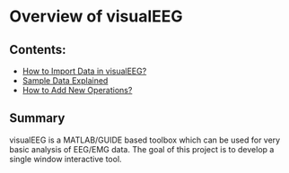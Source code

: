 # Overview of visualEEG

## Contents:

<ul>
    <li>
        <a href="https://github.com/GallVp/visualEEG/tree/master/docs/importTutorial.md">How to Import Data in visualEEG?</a>
    </li>
    <li>
        <a href="https://github.com/GallVp/visualEEG/tree/master/docs/sampleData.md">Sample Data Explained</a>
    </li>
    <li>
        <a href="https://github.com/GallVp/visualEEG/tree/master/docs/newOperations.md">How to Add New Operations?</a>
    </li>
</ul>

## Summary

visualEEG is a MATLAB/GUIDE based toolbox which can be used for very basic analysis of EEG/EMG data. The goal of this project is to develop a single window interactive tool.